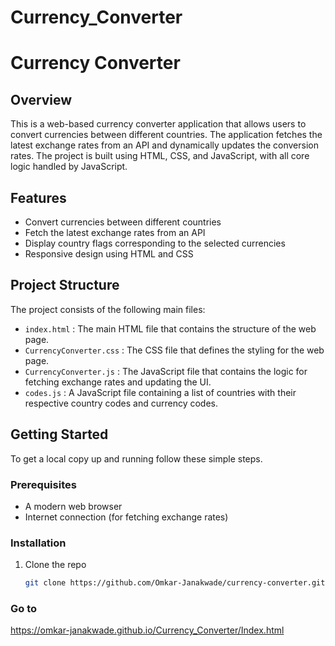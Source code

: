 # Currency_Converter
# Currency Converter

## Overview

This is a web-based currency converter application that allows users to convert currencies between different countries. The application fetches the latest exchange rates from an API and dynamically updates the conversion rates. The project is built using HTML, CSS, and JavaScript, with all core logic handled by JavaScript.

## Features

- Convert currencies between different countries
- Fetch the latest exchange rates from an API
- Display country flags corresponding to the selected currencies
- Responsive design using HTML and CSS

## Project Structure

The project consists of the following main files:

- `index.html` : The main HTML file that contains the structure of the web page.
- `CurrencyConverter.css` : The CSS file that defines the styling for the web page.
- `CurrencyConverter.js` : The JavaScript file that contains the logic for fetching exchange rates and updating the UI.
- `codes.js` : A JavaScript file containing a list of countries with their respective country codes and currency codes.

## Getting Started

To get a local copy up and running follow these simple steps.

### Prerequisites

- A modern web browser
- Internet connection (for fetching exchange rates)

### Installation

1. Clone the repo
   ```sh
   git clone https://github.com/Omkar-Janakwade/currency-converter.git

### Go to
https://omkar-janakwade.github.io/Currency_Converter/Index.html
